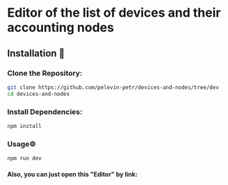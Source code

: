 # Editor of the list of devices and their accounting nodes

## Installation 🔧

### Clone the Repository:

```bash
git clone https://github.com/pelevin-petr/devices-and-nodes/tree/dev
cd devices-and-nodes
```

### Install Dependencies:

```bash
npm install
```

### Usage⚙️

```bash
npm run dev
```

#### Also, you can just open this "Editor" by link:   
